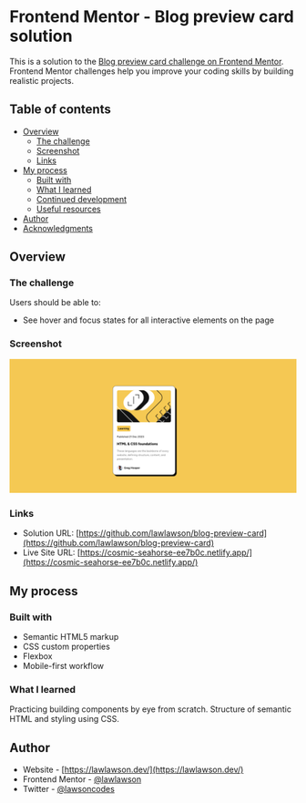 # Frontend Mentor - Blog preview card solution

This is a solution to the [Blog preview card challenge on Frontend Mentor](https://www.frontendmentor.io/challenges/blog-preview-card-ckPaj01IcS). Frontend Mentor challenges help you improve your coding skills by building realistic projects.

## Table of contents

- [Overview](#overview)
  - [The challenge](#the-challenge)
  - [Screenshot](#screenshot)
  - [Links](#links)
- [My process](#my-process)
  - [Built with](#built-with)
  - [What I learned](#what-i-learned)
  - [Continued development](#continued-development)
  - [Useful resources](#useful-resources)
- [Author](#author)
- [Acknowledgments](#acknowledgments)

## Overview

### The challenge

Users should be able to:

- See hover and focus states for all interactive elements on the page

### Screenshot

![](./assets/images/screenshot.png)

### Links

- Solution URL: [https://github.com/lawlawson/blog-preview-card](https://github.com/lawlawson/blog-preview-card)
- Live Site URL: [https://cosmic-seahorse-ee7b0c.netlify.app/](https://cosmic-seahorse-ee7b0c.netlify.app/)

## My process

### Built with

- Semantic HTML5 markup
- CSS custom properties
- Flexbox
- Mobile-first workflow

### What I learned

Practicing building components by eye from scratch. Structure of semantic HTML and styling using CSS.

## Author

- Website - [https://lawlawson.dev/](https://lawlawson.dev/)
- Frontend Mentor - [@lawlawson](https://www.frontendmentor.io/profile/lawlawson)
- Twitter - [@lawsoncodes](https://www.twitter.com/lawsoncodes)

